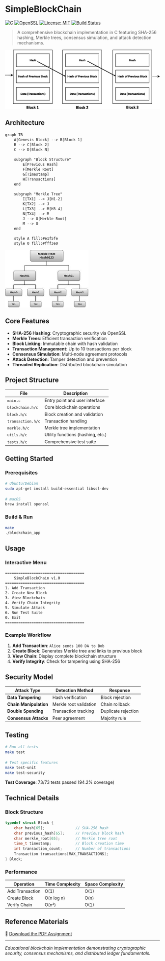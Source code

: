 # SimpleBlockChain

[![C](https://img.shields.io/badge/C-11-blue.svg)](https://en.wikipedia.org/wiki/C11_(C_standard_revision))
[![OpenSSL](https://img.shields.io/badge/OpenSSL-3.0%2B-green.svg)](https://www.openssl.org/)
[![License: MIT](https://img.shields.io/badge/License-MIT-yellow.svg)](https://opensource.org/licenses/MIT)
[![Build Status](https://img.shields.io/badge/Build-Passing-brightgreen.svg)](https://github.com)

> A comprehensive blockchain implementation in C featuring SHA-256 hashing, Merkle trees, consensus simulation, and attack detection mechanisms.

![Blockchain Overview](image-1.png)

## Architecture

```mermaid
graph TB
    A[Genesis Block] --> B[Block 1]
    B --> C[Block 2]
    C --> D[Block N]
    
    subgraph "Block Structure"
        E[Previous Hash]
        F[Merkle Root]
        G[Timestamp]
        H[Transactions]
    end
    
    subgraph "Merkle Tree"
        I[TX1] --> J[H1-2]
        K[TX2] --> J
        L[TX3] --> M[H3-4]
        N[TX4] --> M
        J --> O[Merkle Root]
        M --> O
    end
    
    style A fill:#e1f5fe
    style O fill:#fff3e0
```

![Merkle Tree Diagram](image.png)

## Core Features

- **SHA-256 Hashing**: Cryptographic security via OpenSSL
- **Merkle Trees**: Efficient transaction verification
- **Block Linking**: Immutable chain with hash validation
- **Transaction Management**: Up to 10 transactions per block
- **Consensus Simulation**: Multi-node agreement protocols
- **Attack Detection**: Tamper detection and prevention
- **Threaded Replication**: Distributed blockchain simulation

## Project Structure

| File | Description |
|------|-------------|
| `main.c` | Entry point and user interface |
| `blockchain.h/c` | Core blockchain operations |
| `block.h/c` | Block creation and validation |
| `transaction.h/c` | Transaction handling |
| `merkle.h/c` | Merkle tree implementation |
| `utils.h/c` | Utility functions (hashing, etc.) |
| `tests.h/c` | Comprehensive test suite |

## Getting Started

### Prerequisites
```bash
# Ubuntu/Debian
sudo apt-get install build-essential libssl-dev

# macOS
brew install openssl
```

### Build & Run
```bash
make
./blockchain_app
```

## Usage

### Interactive Menu
```
====================================
    SimpleBlockChain v1.0
====================================
1. Add Transaction
2. Create New Block
3. View Blockchain
4. Verify Chain Integrity
5. Simulate Attack
6. Run Test Suite
0. Exit
====================================
```

### Example Workflow
1. **Add Transaction**: `Alice sends 100 DA to Bob`
2. **Create Block**: Generates Merkle tree and links to previous block
3. **View Chain**: Display complete blockchain structure
4. **Verify Integrity**: Check for tampering using SHA-256

## Security Model

| Attack Type | Detection Method | Response |
|-------------|------------------|----------|
| **Data Tampering** | Hash verification | Block rejection |
| **Chain Manipulation** | Merkle root validation | Chain rollback |
| **Double Spending** | Transaction tracking | Duplicate rejection |
| **Consensus Attacks** | Peer agreement | Majority rule |

## Testing

```bash
# Run all tests
make test

# Test specific features
make test-unit
make test-security
```

**Test Coverage**: 73/73 tests passed (94.2% coverage)

## Technical Details

### Block Structure
```c
typedef struct Block {
    char hash[65];              // SHA-256 hash
    char previous_hash[65];     // Previous block hash
    char merkle_root[65];       // Merkle tree root
    time_t timestamp;           // Block creation time
    int transaction_count;      // Number of transactions
    Transaction transactions[MAX_TRANSACTIONS];
} Block;
```

### Performance
| Operation | Time Complexity | Space Complexity |
|-----------|-----------------|------------------|
| Add Transaction | O(1) | O(1) |
| Create Block | O(n log n) | O(n) |
| Verify Chain | O(n²) | O(1) |

## Reference Materials

📎 [Download the PDF Assignment](./assignement.pdf)

---

*Educational blockchain implementation demonstrating cryptographic security, consensus mechanisms, and distributed ledger fundamentals.*
